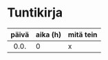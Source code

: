 # Tuntikirja

| päivä | aika (h) | mitä tein  |
| :----:|    :-----| :-----|
| 0.0. | 0         | x |

